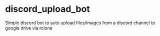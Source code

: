 # discord_upload_bot
Simple discord bot to auto upload files/images from a discord channel to google drive via rclone
